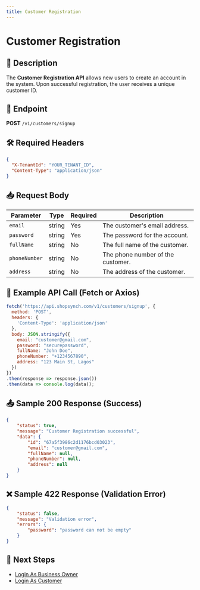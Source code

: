 ```yaml
---
title: Customer Registration
---
```


# Customer Registration

## 📌 Description
The **Customer Registration API** allows new users to create an account in the system. Upon successful registration, the user receives a unique customer ID.

## 🔗 Endpoint
**POST** `/v1/customers/signup`

## 🛠️ Required Headers
```json
{
  "X-TenantId": "YOUR_TENANT_ID",
  "Content-Type": "application/json"
}
```

## 📥 Request Body
| Parameter      | Type   | Required | Description |
|---------------|--------|----------|-------------|
| `email`       | string | Yes      | The customer's email address. |
| `password`    | string | Yes      | The password for the account. |
| `fullName`    | string | No       | The full name of the customer. |
| `phoneNumber` | string | No       | The phone number of the customer. |
| `address`     | string | No       | The address of the customer. |

## 📡 Example API Call (Fetch or Axios)
```javascript
fetch('https://api.shopsynch.com/v1/customers/signup', {
  method: 'POST',
  headers: {
    'Content-Type': 'application/json'
  },
  body: JSON.stringify({
    email: "customer@gmail.com",
    password: "securepassword",
    fullName: "John Doe",
    phoneNumber: "+1234567890",
    address: "123 Main St, Lagos"
  })
})
.then(response => response.json())
.then(data => console.log(data));
```

## 📤 Sample 200 Response (Success)
```json
{
    "status": true,
    "message": "Customer Registration successful",
    "data": {
        "id": "67a5f3986c2d1176bcd03023",
        "email": "customer@gmail.com",
        "fullName": null,
        "phoneNumber": null,
        "address": null
    }
}
```

## ❌ Sample 422 Response (Validation Error)
```json
{
    "status": false,
    "message": "Validation error",
    "errors": {
        "password": "password can not be empty"
    }
}
```

## 🔗 Next Steps
- [Login As Business Owner](../authentication/login-as-store-owner.md)
- [Login As Customer](../authentication/login-as-customer.md)
